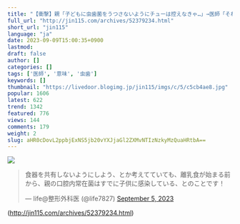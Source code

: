 ```yaml
---
title: "【衝撃】親「子どもに虫歯菌をうつさないようにチューは控えなきゃ…」→医師「それ、意味ないですｗ」 : オレ的ゲーム速報＠刃"
full_url: "http://jin115.com/archives/52379234.html"
short_url: "jin115"
language: "ja"
date: 2023-09-09T15:00:35+0900
lastmod: 
draft: false
author: []
categories: []
tags: ['医師', '意味', '虫歯']
keywords: []
thumbnail: "https://livedoor.blogimg.jp/jin115/imgs/c/5/c5cb4ae8.jpg"
popular: 1606
latest: 622
trend: 1342
featured: 776
views: 144
comments: 179
weight: 2
slug: aHR0cDovL2ppbjExNS5jb20vYXJjaGl2ZXMvNTIzNzkyMzQuaHRtbA==
---
```


![](https://livedoor.blogimg.jp/jin115/imgs/c/5/c5cb4ae8.jpg)

<blockquote class='twitter-tweet'><p lang='ja' dir='ltr'>食器を共有しないようにしよう、とか考えてていても、離乳食が始まる前から、親の口腔内常在菌はすでに子供に感染している、とのことです！</p>— life@整形外科医 (@life7827) <a href='https://twitter.com/life7827/status/1698984847409389575?ref_src=twsrc%5Etfw'>September 5, 2023</a></blockquote> 

(http://jin115.com/archives/52379234.html)
